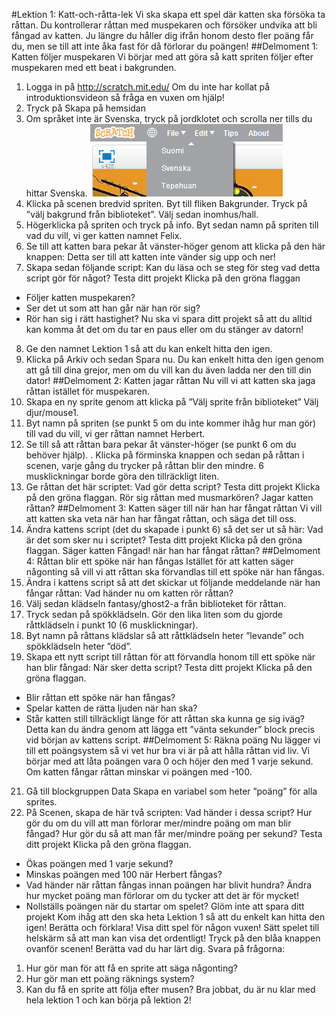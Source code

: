 #Lektion 1: Katt-och-råtta-lek
Vi ska skapa ett spel där katten ska försöka ta råttan. Du kontrollerar råttan med muspekaren och
försöker undvika att bli fångad av katten. Ju längre du håller dig ifrån honom desto fler poäng får du,
men se till att inte åka fast för då förlorar du poängen!
##Delmoment 1: Katten följer muspekaren
Vi börjar med att göra så katt spriten följer efter muspekaren med ett beat i bakgrunden.
1. Logga in på http://scratch.mit.edu/
Om du inte har kollat på introduktionsvideon så fråga en vuxen om hjälp!
2. Tryck på Skapa på hemsidan
3. Om språket inte är Svenska, tryck på jordklotet och scrolla ner tills du hittar Svenska.
![Välj språk](/lektion1/img/selectlanguage.png)
4. Klicka på scenen bredvid spriten.
Byt till fliken Bakgrunder.
Tryck på ”välj bakgrund från biblioteket”.
Välj sedan inomhus/hall.
5. Högerklicka på spriten och tryck på info.
Byt sedan namn på spriten till vad du vill, vi ger katten namnet Felix.
6. Se till att katten bara pekar åt vänster-höger genom att klicka på den här knappen:
Detta ser till att katten inte vänder sig upp och ner!
7. Skapa sedan följande script:
Kan du läsa och se steg för steg vad detta script gör för något?
Testa ditt projekt
Klicka på den gröna flaggan
* Följer katten muspekaren?
* Ser det ut som att han går när han rör sig?
* Rör han sig i rätt hastighet?
Nu ska vi spara ditt projekt så att du alltid kan komma åt det om du tar en paus eller om du stänger
av datorn!
8. Ge den namnet Lektion 1 så att du kan enkelt hitta den igen.
9. Klicka på Arkiv och sedan Spara nu.
Du kan enkelt hitta den igen genom att gå till dina grejor, men om du vill kan du även ladda ner den
till din dator!
##Delmoment 2: Katten jagar råttan
Nu vill vi att katten ska jaga råttan istället för muspekaren.
10. Skapa en ny sprite genom att klicka på ”Välj sprite från biblioteket”
Välj djur/mouse1.
11. Byt namn på spriten (se punkt 5 om du inte kommer ihåg hur man gör) till vad du vill, vi ger
råttan namnet Herbert.
12. Se till så att råttan bara pekar åt vänster-höger (se punkt 6 om du behöver hjälp).
. Klicka på förminska knappen och sedan på råttan i scenen, varje gång du trycker på råttan
blir den mindre.
6 musklickningar borde göra den tillräckligt liten.
14. Ge råttan det här scriptet:
Vad gör detta script?
Testa ditt projekt
Klicka på den gröna flaggan.
Rör sig råttan med musmarkören?
Jagar katten råttan?
##Delmoment 3: Katten säger till när han har fångat råttan
Vi vill att katten ska veta när han har fångat råttan, och säga det till oss.
15. Ändra kattens script (det du skapade i punkt 6) så det ser ut så här:
Vad är det som sker nu i scriptet?
Testa ditt projekt
Klicka på den gröna flaggan.
Säger katten Fångad! när han har fångat råttan?
##Delmoment 4: Råttan blir ett spöke när han fångas
Istället för att katten säger någonting så vill vi att råttan ska förvandlas till ett spöke när han fångas.
16. Ändra i kattens script så att det skickar ut följande meddelande när han fångar råttan:
Vad händer nu om katten rör råttan?
17. Välj sedan klädseln fantasy/ghost2-a från biblioteket för råttan.
18. Tryck sedan på spökklädseln. Gör den lika liten som du gjorde råttklädseln i punkt 10 (6
musklickningar).
19. Byt namn på råttans klädslar så att råttklädseln heter ”levande” och spökklädseln heter
”död”.
20. Skapa ett nytt script till råttan för att förvandla honom till ett spöke när han blir fångad:
När sker detta script?
Testa ditt projekt
Klicka på den gröna flaggan.
* Blir råttan ett spöke när han fångas?
* Spelar katten de rätta ljuden när han ska?
* Står katten still tillräckligt länge för att råttan ska kunna ge sig iväg?
Detta kan du ändra genom att lägga ett ”vänta sekunder” block precis vid början av kattens
script.
##Delmoment 5: Räkna poäng
Nu lägger vi till ett poängsystem så vi vet hur bra vi är på att hålla råttan vid liv.
Vi börjar med att låta poängen vara 0 och höjer den med 1 varje sekund. Om katten fångar råttan
minskar vi poängen med -100.
21. Gå till blockgruppen Data
Skapa en variabel som heter ”poäng” för alla sprites.
22. På Scenen, skapa de här två scripten:
Vad händer i dessa script? Hur gör du om du vill att man förlorar mer/mindre poäng om man blir
fångad?
Hur gör du så att man får mer/mindre poäng per sekund?
Testa ditt projekt
Klicka på den gröna flaggan.
* Ökas poängen med 1 varje sekund?
* Minskas poängen med 100 när Herbert fångas?
* Vad händer när råttan fångas innan poängen har blivit hundra?
Ändra hur mycket poäng man förlorar om du tycker att det är för mycket!
* Nollställs poängen när du startar om spelet?
Glöm inte att spara ditt projekt
Kom ihåg att den ska heta Lektion 1 så att du enkelt kan hitta den igen!
Berätta och förklara!
Visa ditt spel för någon vuxen!
Sätt spelet till helskärm så att man kan visa det ordentligt!
Tryck på den blåa knappen ovanför scenen!
Berätta vad du har lärt dig. Svara på frågorna:
1. Hur gör man för att få en sprite att säga någonting?
2. Hur gör man ett poäng räknings system?
3. Kan du få en sprite att följa efter musen?
Bra jobbat, du är nu klar med hela lektion 1 och kan börja på lektion 2!